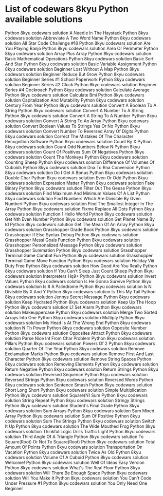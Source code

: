 # List of codewars 8kyu Python available solutions
Python 8kyu codewars solution A Needle In The Haystack
Python 8kyu codewars solution Abbreviate A Two Word Name
Python 8kyu codewars solution All Star Code Challenge #18
Python 8kyu codewars solution Are You Playing Banjo
Python 8kyu codewars solution Area Or Perimeter
Python 8kyu codewars solution Array Plus Array
Python 8kyu codewars solution Basic Mathematical Operations
Python 8kyu codewars solution Basic Sort And Star
Python 8kyu codewars solution Basic Variable Assignment
Python 8kyu codewars solution Beginner Lost Without A Map
Python 8kyu codewars solution Beginner Reduce But Grow
Python 8kyu codewars solution Beginner Series #1 School Paperwork
Python 8kyu codewars solution Beginner Series #2 Clock
Python 8kyu codewars solution Beginner Series #4 Cockroach
Python 8kyu codewars solution Calculate Average
Python 8kyu codewars solution Calculate Bmi
Python 8kyu codewars solution Capitalization And Mutability
Python 8kyu codewars solution Century From Year
Python 8kyu codewars solution Convert A Boolean To A String
Python 8kyu codewars solution Convert A Number To A String
Python 8kyu codewars solution Convert A String To A Number
Python 8kyu codewars solution Convert A String To An Array
Python 8kyu codewars solution Convert Boolean Values To Strings Yes Or No
Python 8kyu codewars solution Convert Number To Reversed Array Of Digits
Python 8kyu codewars solution Correct The Mistakes Of The Character Recognition Software
Python 8kyu codewars solution Count By X
Python 8kyu codewars solution Count Odd Numbers Below N
Python 8kyu codewars solution Count Of Positives Sum Of Negatives
Python 8kyu codewars solution Count The Monkeys
Python 8kyu codewars solution Counting Sheep
Python 8kyu codewars solution Difference Of Volumes Of Cuboids
Python 8kyu codewars solution Dna To Rna Conversion
Python 8kyu codewars solution Do I Get A Bonus
Python 8kyu codewars solution Double Char
Python 8kyu codewars solution Even Or Odd
Python 8kyu codewars solution Expression Matter
Python 8kyu codewars solution Fake Binary
Python 8kyu codewars solution Filter Out The Geese
Python 8kyu codewars solution Find Maximum And Minimum Values Of A List
Python 8kyu codewars solution Find Numbers Which Are Divisible By Gven Numberi
Python 8kyu codewars solution Find The Smallest Integer In The Array
Python 8kyu codewars solution Fixme Replace All Dots
Python 8kyu codewars solution Function 1 Hello World
Python 8kyu codewars solution Get Nth Even Number
Python 8kyu codewars solution Get Planet Name By Id
Python 8kyu codewars solution Get The Mean Of An Array
Python 8kyu codewars solution Grasshopper Grade Book
Python 8kyu codewars solution Grasshopper If Else Syntax Debug
Python 8kyu codewars solution Grasshopper Messi Goals Function
Python 8kyu codewars solution Grasshopper Personalized Message
Python 8kyu codewars solution Grasshopper Summation
Python 8kyu codewars solution Grasshopper Terminal Game Combat Fun
Python 8kyu codewars solution Grasshopper Terminal Game Move Function
Python 8kyu codewars solution Holiday Viii Duty Free
Python 8kyu codewars solution How Good Are You Really
Python 8kyu codewars solution If You Can't Sleep Just Count Sheep
Python 8kyu codewars solution Interpreters Hq9+
Python 8kyu codewars solution Invert Values
Python 8kyu codewars solution Is He Gonna Survive
Python 8kyu codewars solution Is It A Palindrome
Python 8kyu codewars solution Is N Divisible By X And Y
Python 8kyu codewars solution Is This My Tail
Python 8kyu codewars solution Jennys Secret Message
Python 8kyu codewars solution Keep Hydrated
Python 8kyu codewars solution Keep Up The Hoop
Python 8kyu codewars solution L1 Set Alarm
Python 8kyu codewars solution Makeuppercase
Python 8kyu codewars solution Merge Two Sorted Arrays Into One
Python 8kyu codewars solution Multiply
Python 8kyu codewars solution My Head Is At The Wrong End
Python 8kyu codewars solution N Th Power
Python 8kyu codewars solution Opposite Number
Python 8kyu codewars solution Opposites Attract
Python 8kyu codewars solution Parse Nice Int From Char Problem
Python 8kyu codewars solution Pillars
Python 8kyu codewars solution Powers Of 2
Python 8kyu codewars solution Quarter Of The Year
Python 8kyu codewars solution Remove Exclamation Marks
Python 8kyu codewars solution Remove First And Last Character
Python 8kyu codewars solution Remove String Spaces
Python 8kyu codewars solution Removing Elements
Python 8kyu codewars solution Return Negative
Python 8kyu codewars solution Return Strings
Python 8kyu codewars solution Reversed Sequence
Python 8kyu codewars solution Reversed Strings
Python 8kyu codewars solution Reversed Words
Python 8kyu codewars solution Sentence Smash
Python 8kyu codewars solution Short Long Short
Python 8kyu codewars solution Simple Multiplication
Python 8kyu codewars solution Square(N) Sum
Python 8kyu codewars solution String Repeat
Python 8kyu codewars solution Stringy Strings
Python 8kyu codewars solution Student's Final Grade
Python 8kyu codewars solution Sum Arrays
Python 8kyu codewars solution Sum Mixed Array
Python 8kyu codewars solution Sum Of Positive
Python 8kyu codewars solution Sum The Strings
Python 8kyu codewars solution Switch It Up
Python 8kyu codewars solution The Wide Mouthed Frog
Python 8kyu codewars solution Thinkful Logic Drills Traffic Light
Python 8kyu codewars solution Third Angle Of A Triangle
Python 8kyu codewars solution To Square(Root) Or Not To Square(Root)
Python 8kyu codewars solution Total Amount Of Points
Python 8kyu codewars solution Transportation On Vacation
Python 8kyu codewars solution Twice As Old
Python 8kyu codewars solution Volume Of A Cuboid
Python 8kyu codewars solution Welcome!
Python 8kyu codewars solution Well Of Ideas Easy Version
Python 8kyu codewars solution What's The Real Floor
Python 8kyu codewars solution Will There Be Enough Space
Python 8kyu codewars solution Will You Make It
Python 8kyu codewars solution You Can't Code Under Pressure #1
Python 8kyu codewars solution You Only Need One Beginner
